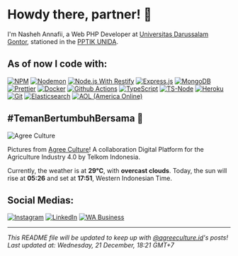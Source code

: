 # Howdy there, partner! 🤠

I'm Nasheh Annafii, a Web PHP Developer at [Universitas Darussalam Gontor](https://unida.gontor.ac.id), stationed in the [PPTIK UNIDA](https://pptik.unida.gonto.ac.id).

## As of now I code with:
[![NPM](https://img.shields.io/badge/-NPM-CB3837?style=flat-square&logo=npm&logoColor=white)](https://www.npmjs.com)
[![Nodemon](https://img.shields.io/badge/-Nodemon-76D04B?style=flat-square&logo=nodemon&logoColor=white)](https://www.npmjs.com/package/nodemon)
[![Node.js With Restify](https://img.shields.io/badge/-Node.js%20With%20Restify-43853d?style=flat-square&logo=Node.js&logoColor=white)](http://restify.com)
[![Express.js](https://img.shields.io/badge/-Express.js-000000?style=flat-square&logo=express&logoColor=white)](https://www.expressjs.com)
[![MongoDB](https://img.shields.io/badge/-MongoDB-13aa52?style=flat-square&logo=mongodb&logoColor=white)](https://www.mongodb.com)
[![Prettier](https://img.shields.io/badge/-Prettier-F7B93E?style=flat-square&logo=prettier&logoColor=white)](https://www.prettier.io)
[![Docker](https://img.shields.io/badge/-Docker-46a2f1?style=flat-square&logo=docker&logoColor=white)](https://www.docker.com)
[![Github Actions](https://img.shields.io/badge/-Github_Actions-2088FF?style=flat-square&logo=github-actions&logoColor=white)](https://www.github.com/features/actions)
[![TypeScript](https://img.shields.io/badge/-TypeScript-007ACC?style=flat-square&logo=typescript&logoColor=white)](https://www.typescriptlang.org)
[![TS-Node](https://img.shields.io/badge/-TypeScript%20Node-3178C6?style=flat-square&logo=ts-node&logoColor=white)](https://www.npmjs.com/package/ts-node)
[![Heroku](https://img.shields.io/badge/-Heroku-430098?style=flat-square&logo=heroku&logoColor=white)](https://www.heroku.com)
[![Git](https://img.shields.io/badge/-Git-F05032?style=flat-square&logo=git&logoColor=white)](https://www.git-scm.com)
[![Elasticsearch](https://img.shields.io/badge/-Elasticsearch-yellow?style=flat-square&logo=Elasticsearch)](https://www.elastic.co/)
[![AOL (America Online)](https://img.shields.io/badge/-AOL-3399FF?style=flat-square&logo=aol&logoColor=white)](https://www.aol.com)

## #TemanBertumbuhBersama 🌱
![Agree Culture](./public/img/agree-culture.jpg)

Pictures from [Agree Culture](https://www.instagram.com/agreeculture.id/)! A collaboration Digital Platform for the Agriculture Industry 4.0 by Telkom Indonesia.

Currently, the weather is at **29°C**, with **overcast clouds**. 
Today, the sun will rise at **05:26** and set at **17:51**, Western Indonesian Time.

## Social Medias:
[![Instagram](https://img.shields.io/badge/Instagram-%2312100E.svg?&style=for-the-badge&logo=Instagram&logoColor=white)](https://instagram.com/nashehannafii)
[![LinkedIn](https://img.shields.io/badge/linkedin-%2312100E.svg?&style=for-the-badge&logo=linkedin&logoColor=white)](https://www.linkedin.com/in/nasheh-annafii-18a6a0194/)
[![WA Business](https://img.shields.io/badge/WA%20Business-%2312100E.svg?&style=for-the-badge&logo=Whatsapp&logoColor=white)](https://wa.me/6285219370971)

---

*This README file will be updated to keep up with [@agreeculture.id](https://www.instagram.com/agreeculture.id/)'s posts!*  
*Last updated at: Wednesday, 21 December, 18:21 GMT+7*
